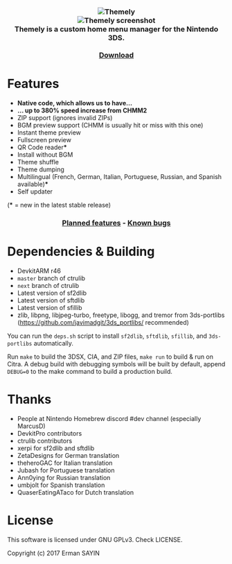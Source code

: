 <h3 align="center"><img src="https://github.com/ihaveamac/Themely/raw/master/meta/banner_3ds.png" alt="Themely"/><br/>
<img src="https://github.com/ihaveamac/Themely/raw/master/screenshot.png" alt="Themely screenshot"/><br/>
<b>Themely</b> is a custom home menu manager for the Nintendo 3DS.<br/><br/>
<a href="https://github.com/ihaveamac/Themely/releases/latest">Download</a><br/>

# Features
- **Native code, which allows us to have...**
- **... up to 380% speed increase from CHMM2**
- ZIP support (ignores invalid ZIPs)
- BGM preview support (CHMM is usually hit or miss with this one)
- Instant theme preview
- Fullscreen preview
- QR Code reader<b>&#x002A;</b>
- Install without BGM
- Theme shuffle
- Theme dumping
- Multilingual (French, German, Italian, Portuguese, Russian, and Spanish available)<b>&#x002A;</b>
- Self updater

(<b>&#x002A;</b> = new in the latest stable release)

<h3 align="center">
<a href="https://github.com/ihaveamac/Themely/issues?q=is%3Aissue+is%3Aopen+label%3Aenhancement">Planned features</a> - <a href="https://github.com/ihaveamac/Themely/issues?q=is%3Aissue+is%3Aopen+label%3Abug">Known bugs</a>
</h3>

# Dependencies & Building
- DevkitARM r46
- `master` branch of ctrulib
- `next` branch of ctrulib
- Latest version of sf2dlib
- Latest version of sftdlib
- Latest version of sfillib
- zlib, libpng, libjpeg-turbo, freetype, libogg, and tremor from 3ds-portlibs (https://github.com/javimadgit/3ds_portlibs/ recommended)

You can run the `deps.sh` script to install `sf2dlib`, `sftdlib`, `sfillib`, and `3ds-portlibs` automatically.

Run `make` to build the 3DSX, CIA, and ZIP files,  `make run` to build & run on Citra. A debug build with debugging symbols will be built by default, append `DEBUG=0` to the make command to build a production build.

# Thanks
- People at Nintendo Homebrew discord #dev channel (especially MarcusD)
- DevkitPro contributors
- ctrulib contributors
- xerpi for sf2dlib and sftdlib
- ZetaDesigns for German translation
- theheroGAC for Italian translation
- Jubash for Portuguese translation
- Ann0ying for Russian translation
- umbjolt for Spanish translation
- QuaserEatingATaco for Dutch translation

# License
This software is licensed under GNU GPLv3. Check LICENSE.

Copyright (c) 2017 Erman SAYIN
